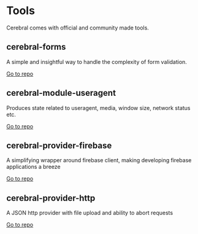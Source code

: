 # Tools
Cerebral comes with official and community made tools.

## cerebral-forms
A simple and insightful way to handle the complexity of form validation.

[Go to repo](https://github.com/cerebral/cerebral/tree/master/packages/cerebral-forms)

## cerebral-module-useragent
Produces state related to useragent, media, window size, network status etc.

[Go to repo](https://github.com/cerebral/cerebral/tree/master/packages/cerebral-module-useragent)

##  cerebral-provider-firebase
A simplifying wrapper around firebase client, making developing firebase applications a breeze

[Go to repo](https://github.com/cerebral/cerebral/tree/master/packages/cerebral-provider-firebase)

## cerebral-provider-http
A JSON http provider with file upload and ability to abort requests

[Go to repo](https://github.com/cerebral/cerebral/tree/master/packages/cerebral-provider-http)
